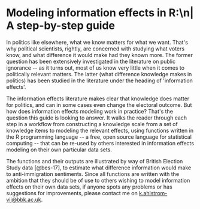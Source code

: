 # Modeling information effects in R:\n| A step-by-step guide

In politics like elsewhere, what we know matters for what we want. That's why political scientists, rightly, are concerned with studying what voters know, and what difference it would make had they known  more. The former question has been extensively investigated in the literature on public ignorance -- as it turns out, most of us know very little when it comes to politically relevant matters. The latter (what difference knowledge makes in politics) has been studied in the literature under the heading of 'information effects'.

The information effects literature makes clear that knowledge does matter for politics, and can in some cases even change the electoral outcome. But how does information effects modeling work in practice? That's the question this guide is looking to answer. It walks the reader through each step in a workflow from constructing a knowledge scale from a set of knowledge items to modeling the relevant effects, using functions written in the R programming language -- a free, open source language for statistical computing -- that can be re-used by others interested in information effects modeling on their own particular data sets.

The functions and their outputs are illustrated by way of British Election Study data [@bes-17], to estimate what difference information would make to anti-immigration sentiments. Since all functions are written with the ambition that they should be of use to others wishing to model information effects on their own data sets, if anyone spots any problems or has suggestions for improvements, please contact me on <k.ahlstrom-vij@bbk.ac.uk>.